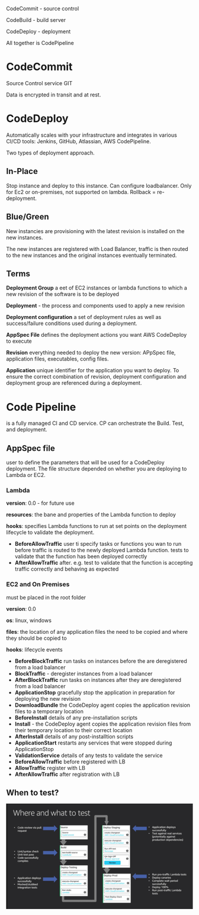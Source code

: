 CodeCommit - source control 

CodeBuild - build server

CodeDeploy - deployment

All together is CodePipeline

# CodeCommit
Source Control service GIT

Data is encrypted in transit and at rest.

# CodeDeploy

Automatically scales with your infrastructure and integrates in various CI/CD tools: Jenkins, GitHub, Atlassian, AWS CodePipeline.

Two types of deployment approach.
## In-Place
Stop instance and deploy to this instance. Can configure loadbalancer. Only for Ec2 or on-premises, not supported on lambda. Rollback = re-deployment.

## Blue/Green
New instancies are provisioning with the latest revision is installed on the new instances.

The new instances are registered with Load Balancer, traffic is then routed to the new instances and the original instances eventually terminated.

## Terms

__Deployment Group__ a eet of EC2 instances or lambda functions to which a new revision of the software is to be deployed

__Deployment__ - the process and components used to apply a new revision

__Deployment configuration__ a set of deployment rules as well as success/failure conditions used during a deployment.

__AppSpec File__ defines the deployment actions you want AWS CodeDeploy to execute

__Revision__ everything needed to deploy the new version: APpSpec file, application files, executables, config files.

__Application__ unique identifier for the application you want to deploy. To ensure the correct combination of revision, deployment configuration and deployment group are referenced during a deployment.

# Code Pipeline
is a fully managed CI and CD service. CP can orchestrate the Build. Test, and deployment. 

## AppSpec file
user to define the parameters that will be used for a CodeDeploy deployment. The file structure depended on whether you are deploying to Lambda or EC2.
### Lambda
__version__: 0.0 - for future use

__resources__: the bane and properties of the Lambda function to deploy

__hooks__: specifies Lambda functions to run at set points on the deployment lifecycle to validate the deployment.
- __BeforeAllowTraffic__ user ti specify tasks or functions you wan to run before traffic is routed to the newly deployed Lambda function. tests to validate that the function has been deployed correctly
- __AfterAllowTraffic__ after. e.g. test to validate that the function is accepting traffic correctly and behaving as expected

### EC2 and On Premises
must be placed in the root folder

__version__: 0.0

__os__: linux, windows

__files__: the location of any application files the need to be copied and where they should be copied to

__hooks__: lifecycle events

- __BeforeBlockTraffic__ run tasks on instances before the are deregistered from a load balancer
- __BlockTraffic__ - deregister instances from a load balancer
- __AfterBlockTraffic__  run tasks on instances after they are deregistered from a load balancer
- __ApplicationStop__ gracefully stop the application in preparation for deploying the new revision
- __DownloadBundle__ the CodeDeploy agent copies the application revision files to a temporary location
- __BeforeInstall__ details of any pre-installation scripts
- __Install__ - the CodeDeploy agent copies the application revision files from their temporary location to their correct location
- __AfterInstall__ details of any post-installtion scripts
- __ApplicationStart__ restarts any services that were stopped during ApplicationStop
- __ValidationService__ details of any tests to validate the service
- __BeforeAllowTraffic__ before registered with LB
- __AllowTraffic__ register with LB
- __AfterAllowTraffic__ after registration with LB

## When to test? 
![When to test](./codepipeline_test.jpg)